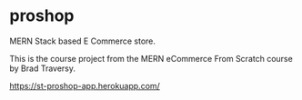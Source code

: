 # proshop
MERN Stack based E Commerce store.

This is the course project from the MERN eCommerce From Scratch course by Brad Traversy.

https://st-proshop-app.herokuapp.com/
